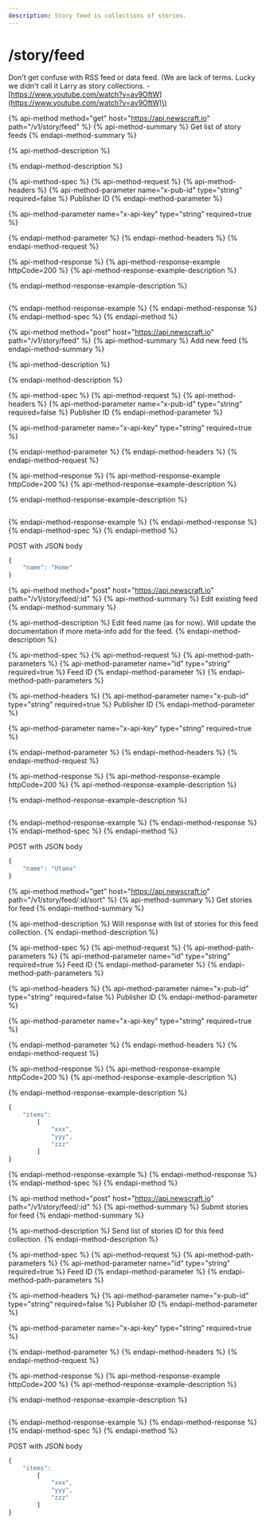 ```yaml
---
description: Story feed is collections of stories.
---
```


# /story/feed

Don't get confuse with RSS feed or data feed. \(We are lack of terms. Lucky we didn't call it Larry as story collections. - [https://www.youtube.com/watch?v=av9OftW](https://www.youtube.com/watch?v=av9OftW)\)

{% api-method method="get" host="https://api.newscraft.io" path="/v1/story/feed" %}
{% api-method-summary %}
Get list of story feeds
{% endapi-method-summary %}

{% api-method-description %}

{% endapi-method-description %}

{% api-method-spec %}
{% api-method-request %}
{% api-method-headers %}
{% api-method-parameter name="x-pub-id" type="string" required=false %}
Publisher ID
{% endapi-method-parameter %}

{% api-method-parameter name="x-api-key" type="string" required=true %}

{% endapi-method-parameter %}
{% endapi-method-headers %}
{% endapi-method-request %}

{% api-method-response %}
{% api-method-response-example httpCode=200 %}
{% api-method-response-example-description %}

{% endapi-method-response-example-description %}

```

```
{% endapi-method-response-example %}
{% endapi-method-response %}
{% endapi-method-spec %}
{% endapi-method %}

{% api-method method="post" host="https://api.newscraft.io" path="/v1/story/feed" %}
{% api-method-summary %}
Add new feed
{% endapi-method-summary %}

{% api-method-description %}

{% endapi-method-description %}

{% api-method-spec %}
{% api-method-request %}
{% api-method-headers %}
{% api-method-parameter name="x-pub-id" type="string" required=false %}
Publisher ID
{% endapi-method-parameter %}

{% api-method-parameter name="x-api-key" type="string" required=true %}

{% endapi-method-parameter %}
{% endapi-method-headers %}
{% endapi-method-request %}

{% api-method-response %}
{% api-method-response-example httpCode=200 %}
{% api-method-response-example-description %}

{% endapi-method-response-example-description %}

```

```
{% endapi-method-response-example %}
{% endapi-method-response %}
{% endapi-method-spec %}
{% endapi-method %}

POST with JSON body

```javascript
{
    "name": "Home"
}
```

{% api-method method="post" host="https://api.newscraft.io" path="/v1/story/feed/:id" %}
{% api-method-summary %}
Edit existing feed
{% endapi-method-summary %}

{% api-method-description %}
Edit feed name \(as for now\). Will update the documentation if more meta-info add for the feed.
{% endapi-method-description %}

{% api-method-spec %}
{% api-method-request %}
{% api-method-path-parameters %}
{% api-method-parameter name="id" type="string" required=true %}
Feed ID
{% endapi-method-parameter %}
{% endapi-method-path-parameters %}

{% api-method-headers %}
{% api-method-parameter name="x-pub-id" type="string" required=true %}
Publisher ID
{% endapi-method-parameter %}

{% api-method-parameter name="x-api-key" type="string" required=true %}

{% endapi-method-parameter %}
{% endapi-method-headers %}
{% endapi-method-request %}

{% api-method-response %}
{% api-method-response-example httpCode=200 %}
{% api-method-response-example-description %}

{% endapi-method-response-example-description %}

```

```
{% endapi-method-response-example %}
{% endapi-method-response %}
{% endapi-method-spec %}
{% endapi-method %}

POST with JSON body

```javascript
{
    "name": "Utama"
}
```

{% api-method method="get" host="https://api.newscraft.io" path="/v1/story/feed/:id/sort" %}
{% api-method-summary %}
Get stories for feed
{% endapi-method-summary %}

{% api-method-description %}
Will response with list of stories for this feed collection.
{% endapi-method-description %}

{% api-method-spec %}
{% api-method-request %}
{% api-method-path-parameters %}
{% api-method-parameter name="id" type="string" required=true %}
Feed ID
{% endapi-method-parameter %}
{% endapi-method-path-parameters %}

{% api-method-headers %}
{% api-method-parameter name="x-pub-id" type="string" required=false %}
Publisher ID
{% endapi-method-parameter %}

{% api-method-parameter name="x-api-key" type="string" required=true %}

{% endapi-method-parameter %}
{% endapi-method-headers %}
{% endapi-method-request %}

{% api-method-response %}
{% api-method-response-example httpCode=200 %}
{% api-method-response-example-description %}

{% endapi-method-response-example-description %}

```javascript
{
    "items":
        [
            "xxx",
            "yyy",
            "zzz"
        ]
}
```
{% endapi-method-response-example %}
{% endapi-method-response %}
{% endapi-method-spec %}
{% endapi-method %}

{% api-method method="post" host="https://api.newscraft.io" path="/v1/story/feed/:id" %}
{% api-method-summary %}
Submit stories for feed
{% endapi-method-summary %}

{% api-method-description %}
Send list of stories ID for this feed collection.
{% endapi-method-description %}

{% api-method-spec %}
{% api-method-request %}
{% api-method-path-parameters %}
{% api-method-parameter name="id" type="string" required=true %}
Feed ID
{% endapi-method-parameter %}
{% endapi-method-path-parameters %}

{% api-method-headers %}
{% api-method-parameter name="x-pub-id" type="string" required=false %}
Publisher ID
{% endapi-method-parameter %}

{% api-method-parameter name="x-api-key" type="string" required=true %}

{% endapi-method-parameter %}
{% endapi-method-headers %}
{% endapi-method-request %}

{% api-method-response %}
{% api-method-response-example httpCode=200 %}
{% api-method-response-example-description %}

{% endapi-method-response-example-description %}

```

```
{% endapi-method-response-example %}
{% endapi-method-response %}
{% endapi-method-spec %}
{% endapi-method %}

POST with JSON body

```javascript
{
    "items":
        [
            "xxx",
            "yyy",
            "zzz"
        ]
}
```

